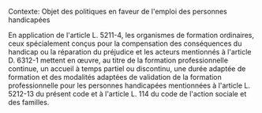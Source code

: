 Contexte: Objet des politiques en faveur  de l'emploi des personnes handicapées

En application de l'article L. 5211-4, les organismes de formation ordinaires, ceux spécialement conçus pour la compensation des conséquences du handicap ou la réparation du préjudice et les acteurs mentionnés à l'article D. 6312-1 mettent en œuvre, au titre de la formation professionnelle continue, un accueil à temps partiel ou discontinu, une durée adaptée de formation et des modalités adaptées de validation de la formation professionnelle pour les personnes handicapées mentionnées à l'article L. 5212-13 du présent code et à l'article L. 114 du code de l'action sociale et des familles.